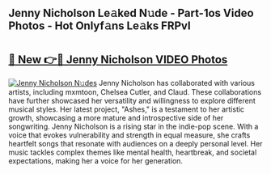 ## Jenny Nicholson Le𝚊ked N𝚞de - Part-1os Video Photos - Hot Onlyf𝚊ns Le𝚊ks FRPvI

# <h2><a href="http://ab17239.deff.icu/?id=Jenny+Nicholson">🔗 New 👉🔴 Jenny Nicholson VIDEO Photos</a></h2>

[![Jenny Nicholson N𝚞des](https://i.imgur.com/rIISA9y.gif)](http://ab17239.deff.icu/?id=Jenny+Nicholson)
Jenny Nicholson has collaborated with various artists, including mxmtoon, Chelsea Cutler, and Claud. These collaborations have further showcased her versatility and willingness to explore different musical styles. Her latest project, "Ashes," is a testament to her artistic growth, showcasing a more mature and introspective side of her songwriting. Jenny Nicholson is a rising star in the indie-pop scene. With a voice that evokes vulnerability and strength in equal measure, she crafts heartfelt songs that resonate with audiences on a deeply personal level. Her music tackles complex themes like mental health, heartbreak, and societal expectations, making her a voice for her generation.
